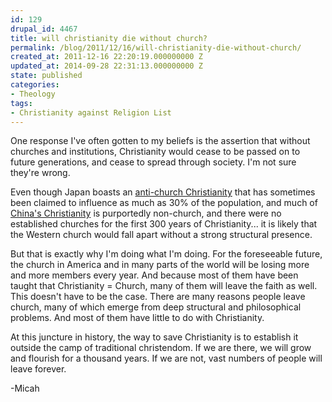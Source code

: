 ```yaml
---
id: 129
drupal_id: 4467
title: will christianity die without church?
permalink: /blog/2011/12/16/will-christianity-die-without-church/
created_at: 2011-12-16 22:20:19.000000000 Z
updated_at: 2014-09-28 22:31:13.000000000 Z
state: published
categories:
- Theology
tags:
- Christianity against Religion List
---
```

One response I've often gotten to my beliefs is the assertion that without churches and institutions, Christianity would cease to be passed on to future generations, and cease to spread through society. I'm not sure they're wrong.

Even though Japan boasts an [anti-church Christianity](http://en.wikipedia.org/wiki/Nonchurch_Movement) that has sometimes been claimed to influence as much as 30% of the population, and much of [China's Christianity](http://en.wikipedia.org/wiki/Chinese_house_church) is purportedly non-church, and there were no established churches for the first 300 years of Christianity... it is likely that the Western church would fall apart without a strong structural presence.

But that is exactly why I'm doing what I'm doing. For the foreseeable future, the church in America and in many parts of the world will be losing more and more members every year. And because most of them have been taught that Christianity = Church, many of them will leave the faith as well. This doesn't have to be the case. There are many reasons people leave church, many of which emerge from deep structural and philosophical problems. And most of them have little to do with Christianity.

At this juncture in history, the way to save Christianity is to establish it outside the camp of traditional christendom. If we are there, we will grow and flourish for a thousand years. If we are not, vast numbers of people will leave forever.

-Micah
